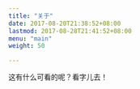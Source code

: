 ```yaml
---
title: "关于"
date: 2017-08-20T21:38:52+08:00
lastmod: 2017-08-28T21:41:52+08:00
menu: "main"
weight: 50

---
```


这有什么可看的呢？看字儿去！